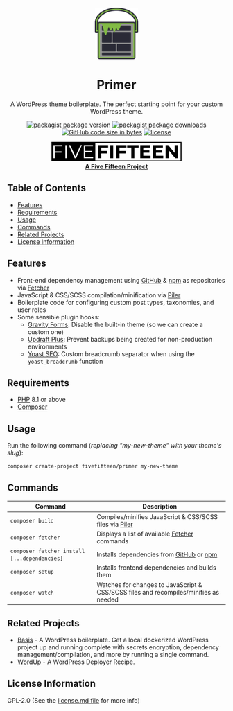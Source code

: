 <div align="center">

  <a href="https://github.com/fivefifteen/primer" target="_blank"><img src="./img/svg/logo.svg" width="100px" /></a>

  # Primer

  A WordPress theme boilerplate. The perfect starting point for your custom WordPress theme.

  [![packagist package version](https://img.shields.io/packagist/v/fivefifteen/primer.svg?style=flat-square)](https://packagist.org/packages/fivefifteen/primer)
  [![packagist package downloads](https://img.shields.io/packagist/dt/fivefifteen/primer.svg?style=flat-square)](https://packagist.org/packages/fivefifteen/primer)
  [![GitHub code size in bytes](https://img.shields.io/github/languages/code-size/fivefifteen/primer?style=flat-square)](https://github.com/fivefifteen/primer)
  [![license](https://img.shields.io/github/license/fivefifteen/primer.svg?style=flat-square)](https://github.com/fivefifteen/primer/blob/main/license.md)

  <a href="https://fivefifteen.com" target="_blank"><img src="./img/svg/fivefifteen.svg" width="300px" /><br /><b>A Five Fifteen Project</b></a>

</div>


## Table of Contents

- [Features](#features)
- [Requirements](#requirements)
- [Usage](#usage)
- [Commands](#commands)
- [Related Projects](#related-projects)
- [License Information](#license-information)


## Features

- Front-end dependency management using [GitHub] & [npm] as repositories via [Fetcher]
- JavaScript & CSS/SCSS compilation/minification via [Piler]
- Boilerplate code for configuring custom post types, taxonomies, and user roles
- Some sensible plugin hooks:
    - [Gravity Forms]: Disable the built-in theme (so we can create a custom one)
    - [Updraft Plus]: Prevent backups being created for non-production environments
    - [Yoast SEO]: Custom breadcrumb separator when using the `yoast_breadcrumb` function


## Requirements

- [PHP] 8.1 or above
- [Composer]


## Usage

Run the following command (*replacing "my-new-theme" with your theme's slug*):

```sh
composer create-project fivefifteen/primer my-new-theme
```


## Commands

| Command | Description |
| --- | --- |
| `composer build` | Compiles/minifies JavaScript & CSS/SCSS files via [Piler] |
| `composer fetcher` | Displays a list of available [Fetcher] commands |
| `composer fetcher install [...dependencies]` | Installs dependencies from [GitHub] or [npm] |
| `composer setup` | Installs frontend dependencies and builds them |
| `composer watch` | Watches for changes to JavaScript & CSS/SCSS files and recompiles/minifies as needed |


## Related Projects

- [Basis] - A WordPress boilerplate. Get a local dockerized WordPress project up and running complete with secrets encryption, dependency management/compilation, and more by running a single command.
- [WordUp] - A WordPress Deployer Recipe.


## License Information

GPL-2.0 (See the [license.md file](license.md) for more info)


[Basis]: https://github.com/fivefifteen/basis
[Composer]: https://getcomposer.org
[Fetcher]: https://github.com/fivefifteen/fetcher
[GitHub]: https://github.com
[Gravity Forms]: https://gravityforms.com
[npm]: https://npmjs.com
[PHP]: https://php.net
[Piler]: https://github.com/fivefifteen/piler
[Updraft Plus]: https://updraftplus.com
[WordUp]: https://github.com/fivefifteen/wordup
[Yoast SEO]: https://yoast.com